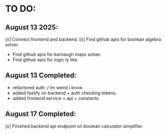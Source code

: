 # TO DO:
## August 13 2025:
[x] Connect frontend and backend.
[x] Find github apis for boolean algebra solver.
- Find github apis for karnaugh maps solver.
- Find github apis for logic ly like.

## August 13 Completed:
- refactored auth :/ Im weird i know.
- added fastify on backend + auth checking tokens.
- added frontend service + api + constants.

## August 17 Completed:
[x] Finished backend api endpoint on boolean calculator simplifier.



